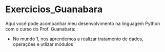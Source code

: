 # Exercicios_Guanabara

Aqui você pode acompanhar meu desenvolvimento na linguagem Python com o curso do Prof. Guanabara:

- No mundo 1, nos aprendemos a realizar tratamento de dados, operações e utlizar módulos


